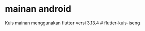 # mainan android

Kuis mainan
menggunakan flutter versi 3.13.4
#   f l u t t e r - k u i s - i s e n g  
 